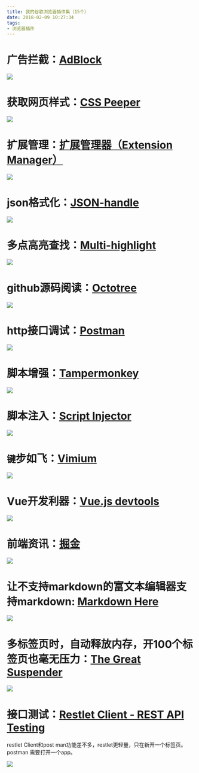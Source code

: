 ```yaml
---
title: 我的谷歌浏览器插件集（15个）
date: 2018-02-09 10:27:34
tags:
- 浏览器插件
---
```


# 广告拦截：[AdBlock](https://chrome.google.com/webstore/detail/adblock/gighmmpiobklfepjocnamgkkbiglidom)
![](http://p3alsaatj.bkt.clouddn.com/20180209102823_9knbE2_Screenshot.jpeg)

# 获取网页样式：[CSS Peeper](https://chrome.google.com/webstore/detail/css-peeper/mbnbehikldjhnfehhnaidhjhoofhpehk)
![](http://p3alsaatj.bkt.clouddn.com/20180209102836_jsm5C6_Screenshot.jpeg)

# 扩展管理：[扩展管理器（Extension Manager）](https://chrome.google.com/webstore/detail/extension-manager/gjldcdngmdknpinoemndlidpcabkggco)
![](http://p3alsaatj.bkt.clouddn.com/20180209102849_eOYK73_Screenshot.jpeg)

# json格式化：[JSON-handle](https://chrome.google.com/webstore/detail/json-handle/iahnhfdhidomcpggpaimmmahffihkfnj)
![](http://p3alsaatj.bkt.clouddn.com/20180209102859_yFF7sW_Screenshot.jpeg)

# 多点高亮查找：[Multi-highlight](https://chrome.google.com/webstore/detail/multi-highlight/pfgfgjlejbbpfmcfjhdmikihihddeeji)
![](http://p3alsaatj.bkt.clouddn.com/20180209102911_P6M1am_Screenshot.jpeg)

# github源码阅读：[Octotree](https://chrome.google.com/webstore/detail/octotree/bkhaagjahfmjljalopjnoealnfndnagc?hl=en-US)
![](http://p3alsaatj.bkt.clouddn.com/20180209102923_Hcc51U_Screenshot.jpeg)

# http接口调试：[Postman](https://chrome.google.com/webstore/detail/postman/fhbjgbiflinjbdggehcddcbncdddomop)
![](http://p3alsaatj.bkt.clouddn.com/20180209102936_jv4owo_Screenshot.jpeg)

# 脚本增强：[Tampermonkey](https://chrome.google.com/webstore/detail/tampermonkey/dhdgffkkebhmkfjojejmpbldmpobfkfo)
![](http://p3alsaatj.bkt.clouddn.com/20180209102945_MAOC9H_Screenshot.jpeg)

# 脚本注入：[Script Injector](https://chrome.google.com/webstore/detail/script-injector/fddnddnolonllcgfbenaloajnbhebmob)
![](http://p3alsaatj.bkt.clouddn.com/20180209102956_mL46rn_Screenshot.jpeg)

# `键`步如飞：[Vimium](https://chrome.google.com/webstore/detail/vimium/dbepggeogbaibhgnhhndojpepiihcmeb)
![](http://p3alsaatj.bkt.clouddn.com/20180209103007_0v2dJn_Screenshot.jpeg)

# Vue开发利器：[Vue.js devtools](https://chrome.google.com/webstore/detail/vuejs-devtools/nhdogjmejiglipccpnnnanhbledajbpd)
![](http://p3alsaatj.bkt.clouddn.com/20180209103018_luGAzT_Screenshot.jpeg)

# 前端资讯：[掘金](https://chrome.google.com/webstore/detail/%E6%8E%98%E9%87%91/lecdifefmmfjnjjinhaennhdlmcaeeeb)
![](http://p3alsaatj.bkt.clouddn.com/20180209103029_AnNeZb_Screenshot.jpeg)

# 让不支持markdown的富文本编辑器支持markdown: [Markdown Here](https://chrome.google.com/webstore/detail/markdown-here/elifhakcjgalahccnjkneoccemfahfoa?hl=zh-CN)
![](http://p3alsaatj.bkt.clouddn.com/20180209103039_VyOf1S_Screenshot.jpeg)


# 多标签页时，自动释放内存，开100个标签页也毫无压力：[The Great Suspender](https://chrome.google.com/webstore/detail/the-great-suspender/klbibkeccnjlkjkiokjodocebajanakg?hl=zh-CN)
![](http://p3alsaatj.bkt.clouddn.com/20180209103052_gRlB6Y_Screenshot.jpeg)

# 接口测试：[Restlet Client - REST API Testing](https://chrome.google.com/webstore/detail/restlet-client-rest-api-t/aejoelaoggembcahagimdiliamlcdmfm?hl=en-US)

restlet Client和post man功能差不多，restlet更轻量，只在新开一个标签页。postman 需要打开一个app。

![](http://p3alsaatj.bkt.clouddn.com/20180209103104_yP6yN2_Screenshot.jpeg)

